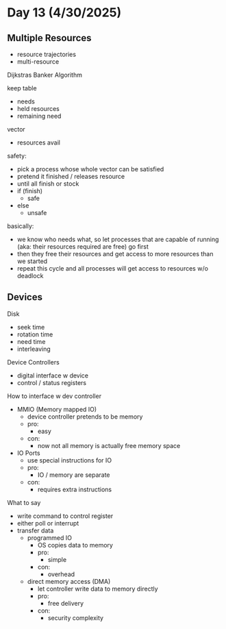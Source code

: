 # Day 13 (4/30/2025)

## Multiple Resources

- resource trajectories
- multi-resource

Dijkstras Banker Algorithm

keep table
- needs
- held resources
- remaining need

vector
- resources avail

safety:
- pick a process whose whole vector can be satisfied
- pretend it finished / releases resource
- until all finish or stock
- if (finish)
  - safe
- else
  - unsafe

basically:
- we know who needs what, so let processes that are capable of running (aka: their resources required are free) go first
- then they free their resources and get access to more resources than we started
- repeat this cycle and all processes will get access to resources w/o deadlock

## Devices

Disk
- seek time
- rotation time
- need time
- interleaving

Device Controllers
- digital interface w device
- control / status registers

How to interface w dev controller
- MMIO (Memory mapped IO)
  - device controller pretends to be memory
  - pro:
    - easy
  - con:
    - now not all memory is actually free memory space
- IO Ports
  - use special instructions for IO
  - pro:
    - IO / memory are separate
  - con:
    - requires extra instructions

What to say
- write command to control register
- either poll or interrupt
- transfer data
  - programmed IO
    - OS copies data to memory
    - pro:
      - simple
    - con:
      - overhead
  - direct memory access (DMA)
    - let controller write data to memory directly
    - pro:
      - free delivery
    - con:
      - security complexity
